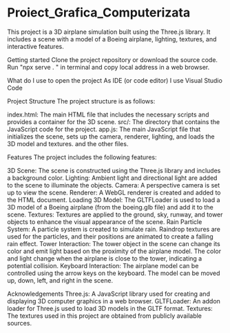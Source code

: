 # Proiect_Grafica_Computerizata

This project is a 3D airplane simulation built using the Three.js library. It includes a scene with a model of a Boeing airplane, lighting, textures, and interactive features.

Getting started
Clone the project repository or download the source code.
Run "npx serve . " in terminal and copy local address in a web browser.

What do I use to open the project
As IDE (or code editor) I use Visual Studio Code

Project Structure
The project structure is as follows:

index.html: The main HTML file that includes the necessary scripts and provides a container for the 3D scene.
src/: The directory that contains the JavaScript code for the project.
app.js: The main JavaScript file that initializes the scene, sets up the camera, renderer, lighting, and loads the 3D model and textures.
and the other files.

Features
The project includes the following features:

3D Scene: The scene is constructed using the Three.js library and includes a background color.
Lighting: Ambient light and directional light are added to the scene to illuminate the objects.
Camera: A perspective camera is set up to view the scene.
Renderer: A WebGL renderer is created and added to the HTML document.
Loading 3D Model: The GLTFLoader is used to load a 3D model of a Boeing airplane (from the boeing.glb file) and add it to the scene.
Textures: Textures are applied to the ground, sky, runway, and tower objects to enhance the visual appearance of the scene.
Rain Particle System: A particle system is created to simulate rain. Raindrop textures are used for the particles, and their positions are animated to create a falling rain effect.
Tower Interaction: The tower object in the scene can change its color and emit light based on the proximity of the airplane model. The color and light change when the airplane is close to the tower, indicating a potential collision.
Keyboard Interaction: The airplane model can be controlled using the arrow keys on the keyboard. The model can be moved up, down, left, and right in the scene.


Acknowledgements
Three.js: A JavaScript library used for creating and displaying 3D computer graphics in a web browser.
GLTFLoader: An addon loader for Three.js used to load 3D models in the GLTF format.
Textures: The textures used in this project are obtained from publicly available sources.

